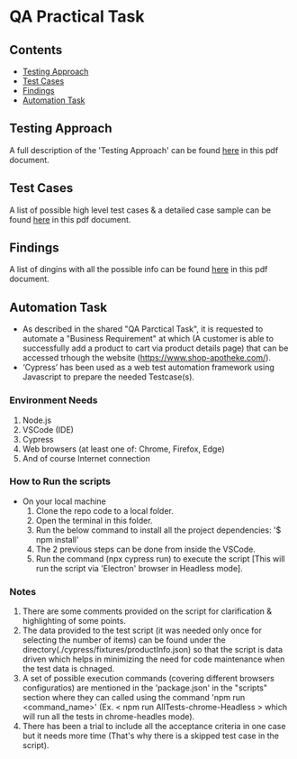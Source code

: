 # QA Practical Task

## Contents
- [Testing Approach](#Testing-Approach)
- [Test Cases](#Test-Cases)
- [Findings](#Findings)
- [Automation Task](#Automation-Task)

## Testing Approach
A full description of the 'Testing Approach' can be found [here](TaskDocumentation/Testing_Approach.pdf) in this pdf document.

## Test Cases
A list of possible high level test cases & a detailed case sample can be found [here](TaskDocumentation/TestCases.pdf) in this pdf document.

## Findings
A list of dingins with all the possible info can be found [here](TaskDocumentation/Findings.pdf) in this pdf document.

## Automation Task

- As described in the shared "QA Parctical Task", it is requested to automate a "Business Requirement" at which (A customer is able to successfully add a product to cart via product details page) that can be accessed trhough the website (https://www.shop-apotheke.com/).
- ‘Cypress’ has been used as a web test automation framework using Javascript to prepare the needed Testcase(s).


### Environment Needs
1.  Node.js
2.  VSCode (IDE)
3.  Cypress
4.  Web browsers (at least one of: Chrome, Firefox, Edge)
5.  And of course Internet connection

### How to Run the scripts
- On your local machine
    1. Clone the repo code to a local folder.
    2. Open the terminal in this folder.
    3. Run the below command to install all the project dependencies: '$ npm install'
    4. The 2 previous steps can be done from inside the VSCode.
    5. Run the command (npx cypress run) to execute the script [This will run the script via 'Electron' browser in Headless mode].

### Notes
1.  There are some comments provided on the script for clarification & highlighting of some points.
2.  The data provided to the test script (it was needed only once for selecting the number of items) can be found under the directory(./cypress/fixtures/productInfo.json) so that the script is data driven which helps in minimizing the need for code maintenance when the test data is chnaged.
3.  A set of possible execution commands (covering different browsers configuratios) are mentioned in the 'package.json' in the "scripts" section where they can called using the command 'npm run <command_name>' (Ex. < npm run AllTests-chrome-Headless > which will run all the tests in chrome-headles mode).
4.  There has been a trial to include all the acceptance criteria in one case but it needs more time (That's why there is a skipped test case in the script).
